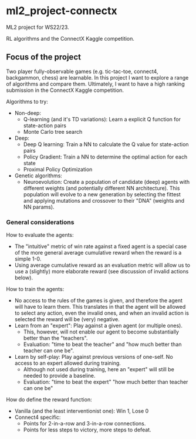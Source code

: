 # ml2_project-connectx

ML2 project for WS22/23.

RL algorithms and the ConnectX Kaggle competition.

## Focus of the project

Two player fully-observable games (e.g. tic-tac-toe, connect4, backgammon, chess) are learnable. In this project I want to explore a range of algorithms and compare them. Ultimately, I want to have a high ranking submission in the ConnectX Kaggle competition.

Algorithms to try:
- Non-deep:
    - Q-learning (and it's TD variations): Learn a explicit Q function for state-action pairs
    - Monte Carlo tree search
- Deep:
    - Deep Q learning: Train a NN to calculate the Q value for state-action pairs
    - Policy Gradient: Train a NN to determine the optimal action for each state
    - Proximal Policy Optimization
- Genetic algorithms:
    - Neuroevolution: Create a population of candidate (deep) agents with different weights (and potentially different NN architecture). This population will evolve to a new generation by selecting the fittest and applying mutations and crossover to their "DNA" (weights and NN params).

### General considerations

How to evaluate the agents:
- The "intuitive" metric of win rate against a fixed agent is a special case of the more general average cumulative reward when the reward is a simple 1-0.
- Using average cumulative reward as an evaluation metric will allow us to use a (slightly) more elaborate reward (see discussion of invalid actions below).


How to train the agents:
- No access to the rules of the games is given, and therefore the agent will have to learn them. This translates in that the agent will be allowed to select any action, even the invalid ones, and when an invalid action is selected the reward will be (very) negative.
- Learn from an "expert": Play against a given agent (or multiple ones).
    - This, however, will not enable our agent to become substantially better than the "teachers". 
    - Evaluation: "time to beat the teacher" and "how much better than teacher can one be".
- Learn by self-play: Play against previous versions of one-self. No access to an expert allowed during training.
    - Although not used during training, here an "expert" will still be needed to provide a baseline.
    - Evaluation: "time to beat the expert" "how much better than teacher can one be"


How do define the reward function:
- Vanilla (and the least interventionist one): Win 1, Lose 0
- Connect4 specific:
    - Points for 2-in-a-row and 3-in-a-row connections.
    - Points for less steps to victory, more steps to defeat.
